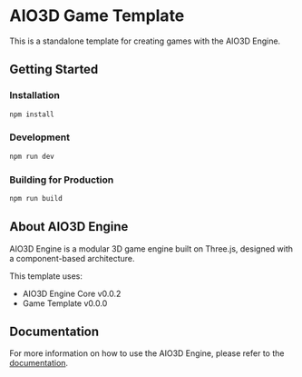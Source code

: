 # AIO3D Game Template

This is a standalone template for creating games with the AIO3D Engine.

## Getting Started

### Installation

```bash
npm install
```

### Development

```bash
npm run dev
```

### Building for Production

```bash
npm run build
```

## About AIO3D Engine

AIO3D Engine is a modular 3D game engine built on Three.js, designed with a component-based architecture.

This template uses:
- AIO3D Engine Core v0.0.2
- Game Template v0.0.0

## Documentation

For more information on how to use the AIO3D Engine, please refer to the [documentation](https://github.com/yourusername/aio3d-engine).
